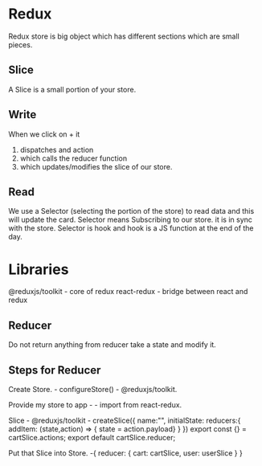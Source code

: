 # Redux
Redux store is big object which has different sections which are small pieces.

## Slice
A Slice is a small portion of your store.

## Write
When we click on + it 
1.  dispatches and action 
2.  which calls the reducer function 
3.  which updates/modifies the slice of our store.

## Read
We use a Selector (selecting the portion of the store) to read data and this will update the card.
Selector means Subscribing to our store. it is in sync with the store.
Selector is hook and hook is a JS function at the end of the day.

# Libraries

@reduxjs/toolkit - core of redux
react-redux - bridge between react and redux

## Reducer

Do not return anything from reducer take a state and modify it.


## Steps for Reducer
Create Store.
    -   configureStore() - @reduxjs/toolkit.

Provide my store to app
    -   <Provider store = {store}> - import from react-redux.

Slice 
    - @reduxjs/toolkit -   createSlice({
            name:"",
            initialState:
            reducers:{
                addItem: (state,action) => { state = action.payload}
            }
        })
    export const {} = cartSlice.actions;
    export default cartSlice.reducer;    

Put that Slice into Store.
    -{
        reducer: {
            cart: cartSlice,
            user: userSlice
        }
    }